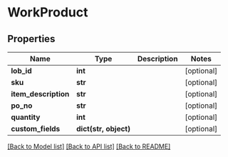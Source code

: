 # WorkProduct

## Properties
Name | Type | Description | Notes
------------ | ------------- | ------------- | -------------
**lob_id** | **int** |  | [optional] 
**sku** | **str** |  | [optional] 
**item_description** | **str** |  | [optional] 
**po_no** | **str** |  | [optional] 
**quantity** | **int** |  | [optional] 
**custom_fields** | **dict(str, object)** |  | [optional] 

[[Back to Model list]](../README.md#documentation-for-models) [[Back to API list]](../README.md#documentation-for-api-endpoints) [[Back to README]](../README.md)


